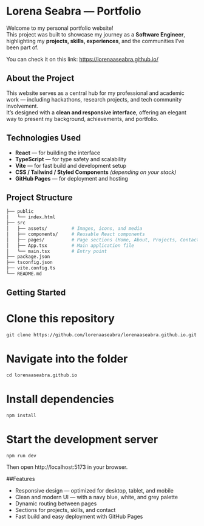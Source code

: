 # Lorena Seabra — Portfolio

Welcome to my personal portfolio website!  
This project was built to showcase my journey as a **Software Engineer**, highlighting my **projects, skills, experiences**, and the communities I’ve been part of.

You can check it on this link: https://lorenaaseabra.github.io/

## About the Project

This website serves as a central hub for my professional and academic work — including hackathons, research projects, and tech community involvement.  
It’s designed with a **clean and responsive interface**, offering an elegant way to present my background, achievements, and portfolio.


## Technologies Used

- **React** — for building the interface  
- **TypeScript** — for type safety and scalability  
- **Vite** — for fast build and development setup  
- **CSS / Tailwind / Styled Components** *(depending on your stack)*  
- **GitHub Pages** — for deployment and hosting  


## Project Structure

```bash
├── public
│   └── index.html
├── src
│   ├── assets/         # Images, icons, and media
│   ├── components/     # Reusable React components
│   ├── pages/          # Page sections (Home, About, Projects, Contact)
│   ├── App.tsx         # Main application file
│   └── main.tsx        # Entry point
├── package.json
├── tsconfig.json
├── vite.config.ts
└── README.md
```
## Getting Started

# Clone this repository
```
git clone https://github.com/lorenaaseabra/lorenaaseabra.github.io.git
```
# Navigate into the folder
```
cd lorenaaseabra.github.io
```
# Install dependencies
```
npm install
```

# Start the development server
```
npm run dev
```
Then open http://localhost:5173 in your browser.

##Features

- Responsive design — optimized for desktop, tablet, and mobile
- Clean and modern UI — with a navy blue, white, and grey palette
- Dynamic routing between pages
- Sections for projects, skills, and contact
- Fast build and easy deployment with GitHub Pages

